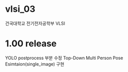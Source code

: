 # vlsi_03
건국대학교 전기전자공학부 VLSI 

# 1.00 release
YOLO postprocess 부분 수정
Top-Down Multi Person Pose Esimtaion(single_image) 구현
